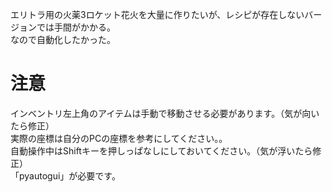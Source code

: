 エリトラ用の火薬3ロケット花火を大量に作りたいが、レシピが存在しないバージョンでは手間がかかる。<br>
なので自動化したかった。

# 注意
インベントリ左上角のアイテムは手動で移動させる必要があります。（気が向いたら修正）<br>
実際の座標は自分のPCの座標を参考にしてください。。<br>
自動操作中はShiftキーを押しっぱなしにしておいてください。（気が浮いたら修正）<br>
「pyautogui」が必要です。
